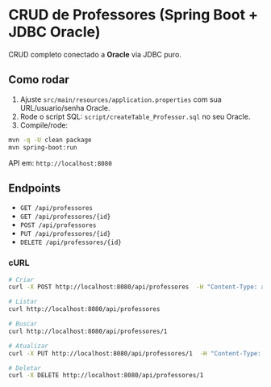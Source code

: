 # CRUD de Professores (Spring Boot + JDBC Oracle)

CRUD completo conectado a **Oracle** via JDBC puro.

## Como rodar
1) Ajuste `src/main/resources/application.properties` com sua URL/usuario/senha Oracle.
2) Rode o script SQL: `script/createTable_Professor.sql` no seu Oracle.
3) Compile/rode:
```bash
mvn -q -U clean package
mvn spring-boot:run
```
API em: `http://localhost:8080`

## Endpoints
- `GET /api/professores`
- `GET /api/professores/{id}`
- `POST /api/professores`
- `PUT /api/professores/{id}`
- `DELETE /api/professores/{id}`

### cURL
```bash
# Criar
curl -X POST http://localhost:8080/api/professores  -H "Content-Type: application/json"  -d '{ "nome":"Ana Silva", "departamento":"Computação", "email":"ana@fiap.com", "titulacao":"Doutora" }'

# Listar
curl http://localhost:8080/api/professores

# Buscar
curl http://localhost:8080/api/professores/1

# Atualizar
curl -X PUT http://localhost:8080/api/professores/1  -H "Content-Type: application/json"  -d '{ "nome":"Ana C. Silva", "departamento":"Computação", "email":"ana@fiap.com", "titulacao":"Doutora" }'

# Deletar
curl -X DELETE http://localhost:8080/api/professores/1
```

